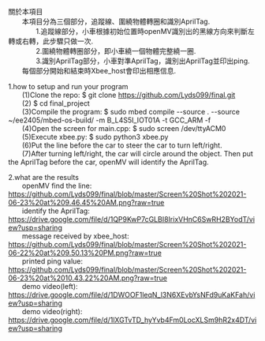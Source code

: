 關於本項目  
&emsp;&emsp;本項目分為三個部分，追蹤線、圍繞物體轉圈和識別AprilTag.  
&emsp;&emsp;&emsp;&emsp;1.追蹤線部分，小車根據初始位置時openMV識別出的黑線方向來判斷左轉或右轉，此步驟只做一次.  
&emsp;&emsp;&emsp;&emsp;2.圍繞物體轉圈部分，即小車繞一個物體完整繞一圈.  
&emsp;&emsp;&emsp;&emsp;3.識別AprilTag部分，小車對準AprilTag，識別出AprilTag並印出ping.  
&emsp;&emsp;每個部分開始和結束時Xbee_host會印出相應信息.  

1.how to setup and run your program  
&emsp;&emsp;(1)Clone the repo: $ git clone https://github.com/Lyds099/final.git  
&emsp;&emsp;(2) $ cd final_project  
&emsp;&emsp;(3)Compile the program: $ sudo mbed compile --source . --source ~/ee2405/mbed-os-build/ -m B_L4S5I_IOT01A -t GCC_ARM -f  
&emsp;&emsp;(4)Open the screen for main.cpp: $ sudo screen /dev/ttyACM0  
&emsp;&emsp;(5)Execute xbee.py: $ sudo python3 xbee.py  
&emsp;&emsp;(6)Put the line before the car to steer the car to turn left/right.  
&emsp;&emsp;(7)After turning left/right, the car will circle around the object. Then put the AprilTag before the car, openMV will identify the AprilTag.  

2.what are the results  
&emsp;&emsp;openMV find the line: https://github.com/Lyds099/final/blob/master/Screen%20Shot%202021-06-23%20at%209.46.45%20AM.png?raw=true  
&emsp;&emsp;identify the AprilTag: https://drive.google.com/file/d/1QP9KwP7cGLBI8IrixVHnC6SwRH2BYodT/view?usp=sharing  
&emsp;&emsp;message received by xbee_host: https://github.com/Lyds099/final/blob/master/Screen%20Shot%202021-06-22%20at%209.50.13%20PM.png?raw=true  
&emsp;&emsp;printed ping value: https://github.com/Lyds099/final/blob/master/Screen%20Shot%202021-06-23%20at%2010.43.22%20AM.png?raw=true  
&emsp;&emsp;demo video(left): https://drive.google.com/file/d/1DWOOF1leqN_l3N6XEvbYsNFd9uKaKFah/view?usp=sharing  
&emsp;&emsp;demo video(right): https://drive.google.com/file/d/1lXGTvTD_hyYvb4Fm0LocXLSm9hR2x4DT/view?usp=sharing  
